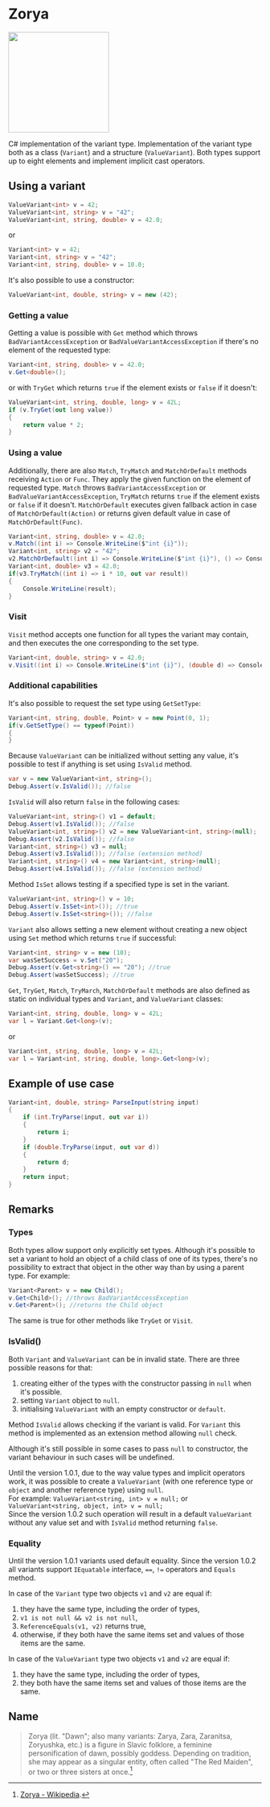 # Zorya

<img src="docs/images/zorya_icon.png" width="200">

C# implementation of the variant type.
Implementation of the variant type both as a class (`Variant`) and a structure (`ValueVariant`). Both types support up to eight elements and implement implicit cast operators.

## Using a variant

```csharp
ValueVariant<int> v = 42;
ValueVariant<int, string> v = "42";
ValueVariant<int, string, double> v = 42.0;
```
or
```csharp
Variant<int> v = 42;
Variant<int, string> v = "42";
Variant<int, string, double> v = 10.0;
```
It's also possible to use a constructor:
```csharp
ValueVariant<int, double, string> v = new (42);
```
### Getting a value
Getting a value is possible with `Get` method which throws `BadVariantAccessException` or `BadValueVariantAccessException` if there's no element of the requested type:
```csharp
Variant<int, string, double> v = 42.0;
v.Get<double>();
```
or with `TryGet` which returns `true` if the element exists or `false` if it doesn't:
```csharp
ValueVariant<int, string, double, long> v = 42L;
if (v.TryGet(out long value))
{
    return value * 2;
}
```
### Using a value
Additionally, there are also `Match`, `TryMatch` and `MatchOrDefault` methods receiving `Action` or `Func`.
They apply the given function on the element of requested type. `Match` throws `BadVariantAccessException` or `BadValueVariantAccessException`, `TryMatch` returns `true` if the element exists or `false` if it doesn't.
`MatchOrDefault` executes given fallback action in case of `MatchOrDefault(Action)` or returns given default value in case of `MatchOrDefault(Func)`.
```csharp
Variant<int, string, double> v = 42.0;
v.Match((int i) => Console.WriteLine($"int {i}"));
Variant<int, string> v2 = "42";
v2.MatchOrDefault((int i) => Console.WriteLine($"int {i}"), () => Console.WriteLine("Incorrect type"));
Variant<int, double> v3 = 42.0;
if(v3.TryMatch((int i) => i * 10, out var result))
{
    Console.WriteLine(result);
}
```
### Visit
`Visit` method accepts one function for all types the variant may contain, and then executes the one corresponding to the set type.
```csharp
Variant<int, double, string> v = 42.0;
v.Visit((int i) => Console.WriteLine($"int {i}"), (double d) => Console.WriteLine($"double {d}", (string s) => Console.WriteLine($"string {s}");
```
### Additional capabilities
It's also possible to request the set type using `GetSetType`:
```csharp
Variant<int, string, double, Point> v = new Point(0, 1);
if(v.GetSetType() == typeof(Point))
{
}
```
Because `ValueVariant` can be initialized without setting any value, it's possible to test if anything is set using `IsValid` method.
```csharp
var v = new ValueVariant<int, string>();
Debug.Assert(v.IsValid()); //false
```
`IsValid` will also return `false` in the following cases:
```csharp
ValueVariant<int, string>() v1 = default;
Debug.Assert(v1.IsValid()); //false
ValueVariant<int, string>() v2 = new ValueVariant<int, string>(null);
Debug.Assert(v2.IsValid()); //false
Variant<int, string>() v3 = null;
Debug.Assert(v3.IsValid()); //false (extension method)
Variant<int, string>() v4 = new Variant<int, string>(null);
Debug.Assert(v4.IsValid()); //false (extension method)
```
Method `IsSet` allows testing if a specified type is set in the variant. 
```csharp
ValueVariant<int, string>() v = 10;
Debug.Assert(v.IsSet<int>()); //true
Debug.Assert(v.IsSet<string>()); //false
```
`Variant` also allows setting a new element without creating a new object using `Set` method which returns `true` if successful:
```csharp
Variant<int, string> v = new (10);
var wasSetSuccess = v.Set("20");
Debug.Assert(v.Get<string>() == "20"); //true
Debug.Assert(wasSetSuccess); //true
```
`Get`, `TryGet`, `Match`, `TryMarch`, `MatchOrDefault` methods are also defined as static on individual types and `Variant`, and `ValueVariant` classes:
```csharp
Variant<int, string, double, long> v = 42L;
var l = Variant.Get<long>(v);
```
or
```csharp
Variant<int, string, double, long> v = 42L;
var l = Variant<int, string, double, long>.Get<long>(v);
```
## Example of use case

```csharp
Variant<int, double, string> ParseInput(string input)
{
    if (int.TryParse(input, out var i))
    {
        return i;
    }
    if (double.TryParse(input, out var d))
    {
        return d;
    }
    return input;
}
```

## Remarks
### Types
Both types allow support only explicitly set types. Although it's possible to set a variant to hold an object of a child class of one of its types, there's no possibility to extract that object in the other way than by using a parent type.
For example:
```csharp
Variant<Parent> v = new Child();
v.Get<Child>(); //throws BadVariantAccessException
v.Get<Parent>(); //returns the Child object
```
The same is true for other methods like `TryGet` or `Visit`.

### IsValid()

Both `Variant` and `ValueVariant` can be in invalid state. There are three possible reasons for that:
1. creating either of the types with the constructor passing in `null` when it's possible.
2. setting `Variant` object to `null`.
3. initialising `ValueVariant` with an empty constructor or `default`.

Method `IsValid` allows checking if the variant is valid. For `Variant` this method is implemented as an extension method allowing `null` check.

Although it's still possible in some cases to pass `null` to constructor, the variant behaviour in such cases will be undefined.

Until the version 1.0.1, due to the way value types and implicit operators work, it was possible to create a `ValueVariant` (with one reference type or `object` and another reference type) using `null`.  
For example: `ValueVariant<string, int> v = null;` or `ValueVariant<string, object, int> v = null;`  
Since the version 1.0.2 such operation will result in a default `ValueVariant` without any value set and with `IsValid` method returning `false`.  

### Equality

Until the version 1.0.1 variants used default equality. Since the version 1.0.2 all variants support `IEquatable` interface, `==`, `!=` operators and `Equals` method.

In case of the `Variant` type two objects `v1` and `v2` are equal if:
1. they have the same type, including the order of types,
2. `v1 is not null && v2 is not null`,
3. `ReferenceEquals(v1, v2)` returns true,
4. otherwise, if they both have the same items set and values of those items are the same.

In case of the `ValueVariant` type two objects `v1` and `v2` are equal if:
1. they have the same type, including the order of types,
2. they both have the same items set and values of those items are the same.
   
## Name

> Zorya (lit. "Dawn"; also many variants: Zarya, Zara, Zaranitsa, Zoryushka, etc.) is a figure in Slavic folklore, a feminine personification of dawn, possibly goddess. Depending on tradition, she may appear as a singular entity, often called "The Red Maiden", or two or three sisters at once.[^link]

[^link]: [Zorya - Wikipedia](https://en.wikipedia.org/wiki/Zorya).
